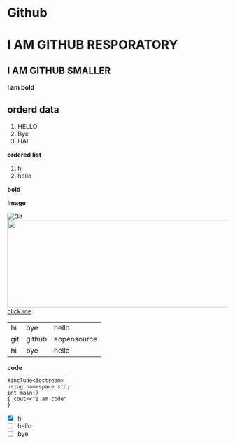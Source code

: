 # Github 
# I AM GITHUB RESPORATORY
<h2>I AM GITHUB SMALLER</h2> 


<strong>I am bold</strong>



 <H2>orderd data</H2>
 <ol style="list-style-type=square">
  <li>HELLO</li>
  <li>Bye</li>
  <li>HAI</li>
  </ol>
  
  **ordered list**
  1. hi
  2. hello 
  
  
**bold**


  **Image**
  
  
  ![Git](https://cdn-media-1.freecodecamp.org/images/1*TnsFDs-DEye722CrQXjv8w.png)
  <img src="https://cdn-media-1.freecodecamp.org/images/1*TnsFDs-DEye722CrQXjv8w.png" height="200px" width="1000px"/>
  <a href="https://git-scm.com/">click me</a>
  <table>
  <tr>
    <td>hi</td>
    <td>bye</td>
    <td>hello</td>
    </tr> 
  <tc>
    <td>git</td>
    <td>github</td>
    <td>eopensource</td>
  </tc> 
   <tr>
    <td>hi</td>
    <td>bye</td>
    <td>hello</td>
    </tr> 
  </table>
  
  
  
  **code**
  
  
  
  ```
  #include<iostream>
  using namespace std;
  int main()
  { cout<<"I am code"
  }
  ```
  - [x] hi
  - [ ] hello
  - [ ] bye
